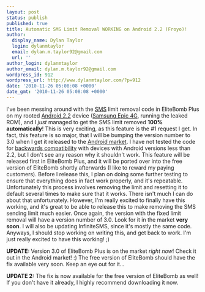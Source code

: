 ```yaml
---
layout: post
status: publish
published: true
title: Automatic SMS Limit Removal WORKING on Android 2.2 (Froyo)!
author:
  display_name: Dylan Taylor
  login: dylanmtaylor
  email: dylan.m.taylor92@gmail.com
  url: ''
author_login: dylanmtaylor
author_email: dylan.m.taylor92@gmail.com
wordpress_id: 912
wordpress_url: http://www.dylanmtaylor.com/?p=912
date: '2010-11-26 05:08:08 +0000'
date_gmt: '2010-11-26 05:08:08 +0000'
---
```

<p>I've been messing around with the <a class="zem_slink" title="SMS" rel="wikipedia" href="http://en.wikipedia.org/wiki/SMS">SMS</a> limit removal code in EliteBomb Plus on my rooted <a class="zem_slink" title="Android" rel="homepage" href="http://code.google.com/android/">Android 2.2</a> device (<a class="zem_slink" title="Samsung i9000 Galaxy S" rel="wikipedia" href="http://en.wikipedia.org/wiki/Samsung_i9000_Galaxy_S">Samsung Epic 4G</a>, running the leaked ROM), and I <em>just</em> managed to get the SMS limit removed <strong>100% automatically</strong>! This is very exciting, as this feature is the #1 request I get. In fact, this feature is so major, that I will be bumping the version number to 3.0 when I get it released to the <a class="zem_slink" title="Android Market" rel="homepage" href="http://www.android.com/market/">Android market</a>. I have not tested the code for <a class="zem_slink" title="Backward compatibility" rel="wikipedia" href="http://en.wikipedia.org/wiki/Backward_compatibility">backwards compatibility</a> with devices with Android versions less than 2.2, but I don't see any reason why it shouldn't work. This feature will be released first in EliteBomb Plus, and it will be ported over into the free version of EliteBomb shortly afterwards (I like to reward my paying customers). Before I release this, I plan on doing some further testing to ensure that everything does in fact work properly, and it's repeatable. Unfortunately this process involves removing the limit and resetting it to default several times to make sure that it works. There isn't much I can do about that unfortunately. However, I'm really excited to finally have this working, and it's great to be able to release this to make removing the SMS sending limit much easier. Once again, the version with the fixed limit removal will have a version number of 3.0. Look for it in the market <strong>very soon</strong>. I will also be updating InfiniteSMS, since it's mostly the same code. Anyways, I should stop working on writing this, and get back to work. I'm just really excited to have this working! ;)</p>
<p><strong>UPDATE: </strong>Version 3.0 of EliteBomb Plus is on the market <em>right now</em>! Check it out in the Android market! :) The free version of EliteBomb should have the fix available very soon. Keep an eye out for it...</p>
<p><strong>UPDATE 2:</strong> The fix is now available for the free version of EliteBomb as well! If you don't have it already, I highly recommend downloading it now.<img class="zemanta-pixie-img" style="border: medium none; float: right;" src="/images/blog/2010/12/pixy.gif" alt="" /></p>

